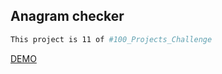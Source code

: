 ## Anagram checker

```bash
This project is 11 of #100_Projects_Challenge
```

[DEMO](https://100.yablonev.art/11)
